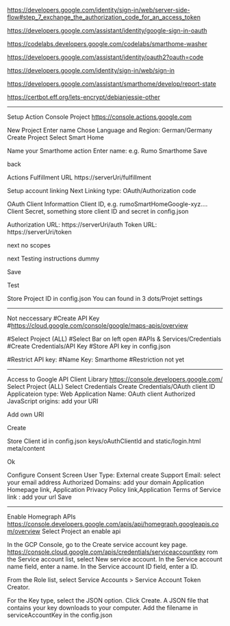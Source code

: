 https://developers.google.com/identity/sign-in/web/server-side-flow#step_7_exchange_the_authorization_code_for_an_access_token

https://developers.google.com/assistant/identity/google-sign-in-oauth

https://codelabs.developers.google.com/codelabs/smarthome-washer

https://developers.google.com/assistant/identity/oauth2?oauth=code

https://developers.google.com/identity/sign-in/web/sign-in

https://developers.google.com/assistant/smarthome/develop/report-state


https://certbot.eff.org/lets-encrypt/debianjessie-other

---------------------------------------------
Setup Action Console Project
https://console.actions.google.com

New Project
Enter name
Chose Language and Region: German/Germany
Create Project
Select Smart Home

Name your Smarthome action
Enter name: e.g. Rumo Smarthome
Save

back

Actions
Fulfillment URL
https://serverUri/fulfillment

Setup account linking
Next
Linking type: OAuth/Authorization code

OAuth Client Informattion
Client ID, e.g. rumoSmartHomeGoogle-xyz....
Client Secret, something
store client ID and secret in config.json

Authorization URL:  https://serverUri/auth
Token URL: https://serverUri/token

next
no scopes

next
Testing instructions
dummy

Save

Test

Store Project ID in config.json
You can found in 3 dots/Projet settings

---------------------------------------------

Not neccessary
#Create API Key
#https://cloud.google.com/console/google/maps-apis/overview

#Select Project (ALL)
#Select Bar on left open
#APIs & Services/Credentials
#Create Credentials/API Key
#Store API key in config.json

#Restrict API key:
#Name Key: Smarthome
#Restriction not yet

---------------------------------------------
Access to Google API Client Library
https://console.developers.google.com/
Select Project (ALL)
Select Credentials
Create Credentials/OAuth client ID
Applicateion type: Web Application
Name: OAuth client
Authorized JavaScript origins: add your URI

Add own URI

Create

Store Client id in config.json keys/oAuthClientId
and static/login.html meta/content

Ok

Configure Consent Screen
User Type: External
create
Support Email: select your email address
Authorized Domains: add your domain
Application Homepage link, Application Privacy Policy link,Application Terms of Service link : add your url
Save

-----------------------------------------------
Enable Homegraph APIs
https://console.developers.google.com/apis/api/homegraph.googleapis.com/overview
Select Project an enable api

In the GCP Console, go to the Create service account key page.
https://console.cloud.google.com/apis/credentials/serviceaccountkey
rom the Service account list, select New service account.
In the Service account name field, enter a name.
In the Service account ID field, enter a ID.

From the Role list, select Service Accounts > Service Account Token Creator.

For the Key type, select the JSON option.
Click Create. A JSON file that contains your key downloads to your computer.
Add the filename in serviceAccountKey in the config.json
